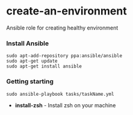 # create-an-environment
Ansible role for creating healthy environment

### Install Ansible

```
sudo apt-add-repository ppa:ansible/ansible
sudo apt-get update
sudo apt-get install ansible
```

### Getting starting

```
sudo ansible-playbook tasks/taskName.yml
```

- **install-zsh** - Install zsh on your machine
